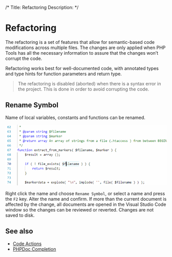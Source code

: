 /*
Title: Refactoring
Description: 
*/

# Refactoring

The refactoring is a set of features that allow for semantic-based code modifications across multiple files. The changes are only applied when PHP Tools has all the necessary information to assure that the changes won’t corrupt the code.

Refactoring works best for well-documented code, with annotated types and type hints for function parameters and return type.

> The refactoring is disabled (aborted) when there is a syntax error in the project. This is done in order to avoid corrupting the code.

## Rename Symbol

Name of local variables, constants and functions can be renamed.

![PHP variable rename](../imgs/rename-variable.gif)

Right click the name and choose `Rename Symbol`, or select a name and press the `F2` key. Alter the name and confirm. If more than the current document is affected by the change, all documents are opened in the Visual Studio Code window so the changes can be reviewed or reverted. Changes are not saved to disk.

## See also

- [Code Actions](code-actions)
- [PHPDoc Completion](phpdoc)
